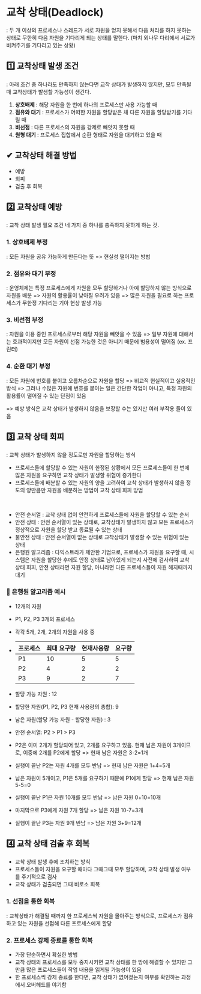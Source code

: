 # 교착 상태(Deadlock)

: 두 개 이상의 프로세스나 스레드가 서로 자원을 얻지 못해서 다음 처리를 하지 못하는 상태로 무한히 다음 자원을 기다리게 되는 상태를 말한다. (마치 외나무 다리에서 서로가 비켜주기를 기다리고 있는 상황)

## 1️⃣ 교착상태 발생 조건

: 아래 조건 중 하나라도 만족하지 않는다면 교착 상태가 발생하지 않지만, 모두 만족될 때 교착상태가 발생할 가능성이 생긴다.

1. **상호배제** : 해당 자원을 한 번에 하나의 프로세스만 사용 가능할 때
2. **점유와 대기** : 프로세스가 어떠한 자원을 할당받은 채 다른 자원을 할당받기를 기다릴 때
3. **비선점** : 다른 프로세스의 자원을 강제로 빼앗지 못할 때
4. **원형 대기** : 프로세스 집합에서 순환 형태로 자원을 대기하고 있을 때

## ✔ 교착상태 해결 방법

- 예방
- 회피
- 검출 후 회복

## 2️⃣ 교착상태 예방

: 교착 상태 발생 필요 조건 네 가지 중 하나를 충족하지 못하게 하는 것.

### 1. 상호배제 부정

: 모든 자원을 공유 가능하게 만든다는 뜻 => 현실성 떨어지는 방법

### 2. 점유와 대기 부정

: 운영체제는 특정 프로세스에게 자원을 모두 할당하거나 아예 할당하지 않는 방식으로 자원을 배분
=> 자원의 활용률이 낮아질 우려가 있음 => 많은 자원을 필요로 하는 프로세스가 무한정 기다리는 기아 현상 발생 가능

### 3. 비선점 부정

: 자원을 이용 중인 프로세스로부터 해당 자원을 빼앗을 수 있음 => 일부 자원에 대해서는 효과적이지만 모든 자원이 선점 가능한 것은 아니기 때문에 범용성이 떨어짐 (ex. 프린터)

### 4. 순환 대기 부정

: 모든 자원에 번호를 붙이고 오름차순으로 자원을 할당 => 비교적 현실적이고 실용적인 방식 => 그러나 수많은 자원에 번호를 붙이는 일은 간단한 작업이 아니고, 특정 자원의 활용률이 떨어질 수 있는 단점이 있음

=> 예방 방식은 교착 상태가 발생하지 않음을 보장할 수는 있지만 여러 부작용 들이 있음

## 3️⃣ 교착 상태 회피

: 교착 상태가 발생하지 않을 정도로만 자원을 할당하는 방식

- 프로세스들에 할당할 수 있는 자원이 한정된 상황에서 모든 프로세스들이 한 번에 많은 자원을 요구하면 교착 상태가 발생할 위험이 증가한다
- 프로세스들에 배분할 수 있는 자원의 양을 고려하여 교착 상태가 발생하지 않을 정도의 양만큼만 자원을 배분하는 방법이 교착 상태 회피 방법

<br>

- 안전 순서열 : 교착 상태 없이 안전하게 프로세스들에 자원을 할당할 수 있는 순서
- 안전 상태 : 안전 순서열이 있는 상태로, 교착상태가 발생하지 않고 모든 프로세스가 정상적으로 자원을 할당 받고 종료될 수 있는 상태
- 불안전 상태 : 안전 순서열이 없는 상태로 교착상태가 발생할 수 있는 위험이 있는 상태
- 은행원 알고리즘 : 다익스트라가 제안한 기법으로, 프로세스가 자원을 요구할 때, 시스템은 자원을 할당한 후에도 안정 상태로 남아있게 되는지 사전에 검사하여 교착 상태 회피, 안전 상태라면 자원 할당, 아니라면 다른 프로세스들이 자원 해지때까지 대기

### 🔆 은행원 알고리즘 예시

- 12개의 자원
- P1, P2, P3 3개의 프로세스
- 각각 5개, 2개, 2개의 자원을 사용 중
- | 프로세스 | 최대 요구량 | 현재사용량 | 요구량 |
  | -------- | ----------- | ---------- | ------ |
  | P1       | 10          | 5          | 5      |
  | P2       | 4           | 2          | 2      |
  | P3       | 9           | 2          | 7      |

- 할당 가능 자원 : 12
- 할당한 자원(P1, P2, P3 현재 사용량의 총합): 9
- 남은 자원(할당 가능 자원 - 할당한 자원) : 3
- 안전 순서열: P2 > P1 > P3
- P2은 이미 2개가 할당되어 있고, 2개를 요구하고 있음. 현재 남은 자원이 3개이므로, 이중에 2개를 P2에게 할당 => 현재 남은 자원은 3-2=1개
- 실행이 끝난 P2는 자원 4개를 모두 반납 => 현재 남은 자원은 1+4=5개
- 남은 자원이 5개이고, P1은 5개를 요구하기 때문에 P1에게 할당 => 현재 남은 자원 5-5=0
- 실행이 끝난 P1은 자원 10개를 모두 반납 => 남은 자원 0+10=10개
- 마지막으로 P3에게 자원 7개 할당 => 남은 자원 10-7=3개
- 실행이 끝난 P3는 자원 9개 반남 => 남은 자원 3+9=12개


## 4️⃣ 교착 상태 검출 후 회복

- 교착 상태 발생 후에 조치하는 방식
- 프로세스들이 자원을 요구할 때마다 그때그때 모두 할당하며, 교착 상태 발생 여부를 주기적으로 검사
- 교착 상태가 검출되면 그때 비로소 회복

### 1. 선점을 통한 회복

: 교착상태가 해결될 때까지 한 프로세스씩 자원을 몰아주는 방식으로, 프로세스가 점유하고 있는 자원을 선점해 다른 프로세스에게 할당

### 2. 프로세스 강제 종료를 통한 회복

- 가장 단순하면서 확실한 방법
- 교착 상태의 프로세스를 모두 중지시키면 교착 상태를 한 방에 해결할 수 있지만 그만큼 많은 프로세스들이 작업 내용을 읽게될 가능성이 있음
- 한 프로세스씩 강제 종료를 한다면, 교착 상태가 없어졌는지 여부를 확인하는 과정에서 오버헤드를 야기함
